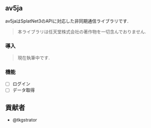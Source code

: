 ## av5ja

av5jaはSplatNet3のAPIに対応した非同期通信ライブラリです.

> 本ライブラリは任天堂株式会社の著作物を一切含んでおりません.

### 導入

> 現在執筆中です.

### 機能

- [ ] ログイン
- [ ] データ取得

## 貢献者

- @tkgstrator
